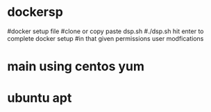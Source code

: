 # dockersp


#docker setup file 
#clone or copy paste dsp.sh
#./dsp.sh hit enter to complete docker setup
#in that given permissions user modfications


# main using centos yum
# ubuntu apt

